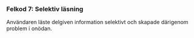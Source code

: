 ### Felkod 7: Selektiv läsning
Användaren läste delgiven information selektivt och skapade därigenom problem i onödan.
